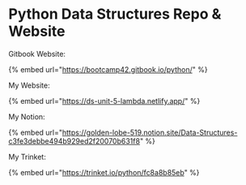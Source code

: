 # Python Data Structures Repo & Website

Gitbook Website:

{% embed url="https://bootcamp42.gitbook.io/python/" %}

My Website:

{% embed url="https://ds-unit-5-lambda.netlify.app/" %}

My Notion:

{% embed url="https://golden-lobe-519.notion.site/Data-Structures-c3fe3debbe494b929ed2f20070b631f8" %}



My Trinket:

{% embed url="https://trinket.io/python/fc8a8b85eb" %}



